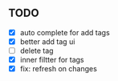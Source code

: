 


## TODO
- [x] auto complete for add tags
- [x] better add tag ui
- [ ] delete tag
- [x] inner filtter for tags
- [x] fix: refresh on changes